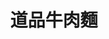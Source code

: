 ---
title: "道品牛肉麵"
description: "道品牛肉麵"
layout: shop
keywords:
  - 美食競賽
  - 台灣美食
  - 美食精選
datePublished: "2025-06-30"
dateModified: "2025-07-07"
city: "台北市"
district: "士林區"
address: "111台北市士林區後港街204號"
phone: "0228814982"
geo: "25.088321383805948, 121.52061092365555"
google_map: "https://maps.app.goo.gl/bhSS8nbgtDv5iTx89"
footinder: ""
official: "https://www.facebook.com/profile.php?id=61556085329279"
award:
  - name: "台北國際牛肉麵節"
    year: "2024"
    entries:
      - group: "鮮食組"
        cooking_style: "清燉"
        rank: "銀牌"
      - group: "鮮食組"
        cooking_style: "樂齡創意"
        rank: "銀牌"

---